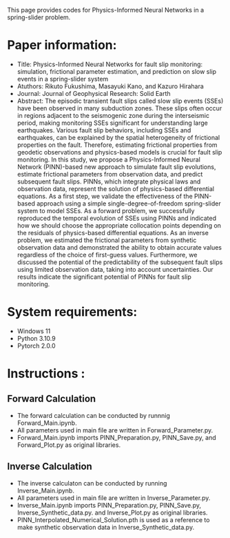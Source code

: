 This page provides codes for Physics-Informed Neural Networks in a spring-slider problem.

# Paper information:
- Title: Physics-Informed Neural Networks for fault slip monitoring: simulation, frictional parameter estimation, and prediction on slow slip events in a spring-slider system
- Atuthors: Rikuto Fukushima, Masayuki Kano, and Kazuro Hirahara
- Journal: Journal of Geophysical Research: Solid Earth
- Abstract: The episodic transient fault slips called slow slip events (SSEs) have been observed in many subduction zones. These slips often occur in regions adjacent to the seismogenic zone during the interseismic period, making monitoring SSEs significant for understanding large earthquakes. Various fault slip behaviors, including SSEs and earthquakes, can be explained by the spatial heterogeneity of frictional properties on the fault. Therefore, estimating frictional properties from geodetic observations and physics-based models is crucial for fault slip monitoring. In this study, we propose a Physics-Informed Neural Network (PINN)-based new approach to simulate fault slip evolutions, estimate frictional parameters from observation data, and predict subsequent fault slips. PINNs, which integrate physical laws and observation data, represent the solution of physics-based differential equations. As a first step, we validate the effectiveness of the PINN-based approach using a simple single-degree-of-freedom spring-slider system to model SSEs. As a forward problem, we successfully reproduced the temporal evolution of SSEs using PINNs and indicated how we should choose the appropriate collocation points depending on the residuals of physics-based differential equations. As an inverse problem, we estimated the frictional parameters from synthetic observation data and demonstrated the ability to obtain accurate values regardless of the choice of first-guess values. Furthermore, we discussed the potential of the predictability of the subsequent fault slips using limited observation data, taking into account uncertainties. Our results indicate the significant potential of PINNs for fault slip monitoring.

# System requirements:
- Windows 11
- Python 3.10.9
- Pytorch 2.0.0

# Instructions :
## Forward Calculation
- The forward calculation can be conducted by runnnig Forward_Main.ipynb. 
- All parameters used in main file are written in Forward_Parameter.py.
- Forward_Main.ipynb imports PINN_Preparation.py, PINN_Save.py, and Forward_Plot.py as original libraries.

## Inverse Calculation
- The inverse calculaton can be conducted by running Inverse_Main.ipynb.
- All parameters used in main file are written in Inverse_Parameter.py.
- Inverse_Main.ipynb imports PINN_Preparation.py, PINN_Save.py, Inverse_Synthetic_data.py. and Inverse_Plot.py as original libraries.
- PINN_Interpolated_Numerical_Solution.pth is used as a reference to make synthetic observation data in Inverse_Synthetic_data.py. 
